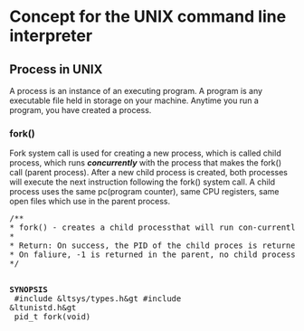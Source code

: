 <h1>Concept for the UNIX command line interpreter</h1>
<h2>Process in UNIX</h2>
<p>A process is an instance of an executing program. A program is any executable file held in storage on your machine. 
Anytime you run a program, you have created a process.</p>
<h3>fork()</h3>
<p>Fork system call is used for creating a new process, which is called child process, 
which runs <b><i>concurrently</i></b> with the process that makes the fork() call (parent process). 
After a new child process is created, both processes will execute the next instruction 
following the fork() system call. A child process uses the same pc(program counter), 
same CPU registers, same open files which use in the parent process.</p>
<pre>
/**
* fork() - creates a child processthat will run con-currently with the parent process
*
* Return: On success, the PID of the child proces is returned in the parent, and 0 is returned in the child.
* On faliure, -1 is returned in the parent, no child process is created, and errno is set appropriately.
*/

<b>SYNOPSIS</b><br>
	#include &ltsys/types.h&gt
	#include &ltunistd.h&gt<br>
	pid_t fork(void)<br>
</pre>
